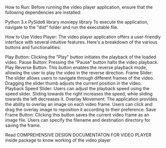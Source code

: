 How to Run:
Before running the video player application, ensure that the following dependencies are installed:

Python 3.x
PySide6 library
moviepy library
To execute the application, navigate to the "dist" folder and run the executable file.


How to Use Video Player:
The video player application offers a user-friendly interface with several intuitive features. Here's a breakdown of the various buttons and functionalities:

Play Button: Clicking the "Play" button initiates the playback of the loaded video.
Pause Button: Pressing the "Pause" button halts the video playback.
Play Reverse Button: This button enables the reverse playback mode, allowing the user to play the video in the reverse direction.
Frame Slider: The slider allows users to navigate through different frames of the video. Dragging the slider thumb adjusts the current position in the video.
Playback Speed Slider: Users can adjust the playback speed using the speed slider. Sliding towards the right increases the speed, while sliding towards the left decreases it.
Overlay Movement: The application provides the ability to overlay an image on each video frame. Users can click and drag the overlay image to reposition it according to their preference.
Save Frame Button: Clicking this button saves the current video frame as an image file. Users can specify the filename and destination directory for saving the frame.

Read COMPREHENSIVE DESIGN DOCUMENTATON FOR VIDEO PLAYER inside package to know working of the video player
